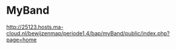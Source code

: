 # MyBand

http://25123.hosts.ma-cloud.nl/bewijzenmap/periode1.4/bap/myBand/public/index.php?page=home
